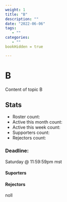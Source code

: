 ```yaml
---
weight: 1
title: "B"
description: ""
date: "2022-06-06"
tags:
   - ""
categories:
   - ""
bookHidden = true

---
```

# B
Content of topic B

## Stats
* Roster count:            
* Active this month count: 
* Active this week count:  
* Supporters count:        
* Rejectors count:         

### Deadline:
Saturday @ 11:59:59pm mst

#### Suporters


#### Rejectors
noll

